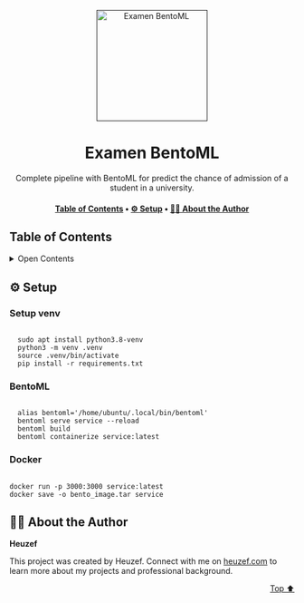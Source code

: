 <a name="readme-top"></a>
<div align="center">

<a href="" target="_blank" title="Go to  website">
<img width="196px" alt="Examen BentoML" src="https://www.inovex.de/wp-content/uploads/mlops-mit-BentoML-1500x880.png">
</a>

# Examen BentoML

Complete pipeline with BentoML for predict the chance of admission of a student in a university.

</div>

<div align="center"><h4><a href="#-table-of-contents">️Table of Contents</a> • <a href="#-setup">⚙ ️Setup</a> • <a href="#-about-the-author">👨🏻‍ About the Author</a></h4></div>

## ️Table of Contents
 <details>
<summary>Open Contents</summary>

- [Examen BentoML](#examen-bentoml)
  - [⚙ ️Setup](#-setup)
    - [Installation](#installation)
  - [👨🏻‍ About the Author](#-about-the-author)
</details>

## ⚙ ️Setup

### Setup venv
<code>
  sudo apt install python3.8-venv
  python3 -m venv .venv
  source .venv/bin/activate
  pip install -r requirements.txt
</code>

### BentoML
<code>
  alias bentoml='/home/ubuntu/.local/bin/bentoml'
  bentoml serve service --reload
  bentoml build
  bentoml containerize service:latest
</code>

### Docker
<code>
docker run -p 3000:3000 service:latest
docker save -o bento_image.tar service
</code>

## 👨🏻‍ About the Author

**Heuzef**

This project was created by Heuzef. Connect with me on [heuzef.com](https://heuzef.com) to learn more about my projects and professional background.


<p align="right"><a href="#readme-top">Top ⬆️</a></p>